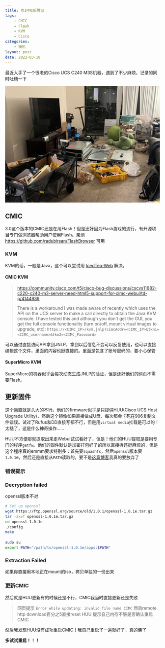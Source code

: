 ```yaml
---
title: 老IPMI折腾记
tags: 
    - CMIC
    - Flash
    - KVM
    - Cisco
categories:
    - 搞机
layout: post
date: 2022-03-10
---
```


最近入手了一个很老的Cisco UCS C240 M3S机器，遇到了不少麻烦，记录的同时吐槽一下

![](../_assets/media/cisco-ucs-experience/home.jpg)

## CMIC

3.0这个版本的CMIC还是在用Flash！但是还好因为Flash游戏的流行，有开源项目专门做浏览器帮助用户使用Flash。亲测 https://github.com/radubirsan/FlashBrowser 可用

### KVM

KVM的话，一般是Java，这个可以尝试用 [IcedTea-Web](https://github.com/AdoptOpenJDK/IcedTea-Web) 解决。

#### CMIC KVM

> https://community.cisco.com/t5/cisco-bug-discussions/cscvs11682-c220-c240-m3-server-need-html5-support-for-cimc-webui/td-p/4144939

> There is a workaround I was made aware of recently which uses the API on the UCS server to make a call directly to obtain the Java KVM console. I have tested this and although you don't get the GUI, you get the full console functionality (turn on/off, mount virtual images to upgrade, etc): 
> `https://<CIMC_IP>/kvm.jnlp?cimcAddr=<CIMC_IP>&tkn1=<CIMC_username>&tkn2=<CIMC_Password>`

可以通过直接访问API拿到JNLP，拿到以后信息不变可以反复使用，也可以直接编辑这个文件，里面的内容也挺直接的。里面是包含了账号密码的，要小心保管

#### SuperMicro KVM

SuperMicro的机器似乎会每次动态生成JNLP的验证，但是还好他们的网页不需要Flash。

## 更新固件

这个简直就是头大的不行。他们的firmware似乎是只提供HUU(Cisco UCS Host Upgrade Utility)，然后这个镜像如果直接做成U盘，每次都会卡死在906复制文件错误。试过了Rufus和DD直接写都不行，但是用`virtual media`挂载是可以的！太糙了，这是什么神奇操作……  

HUU不方便那就提取出来走Webui试试看好了，但是！他们的HUU提取是要用专门的程序`getfw`。他们的固件默认是加密打包好了的所以直接拆还挺麻烦的，但是这个程序真的emmm要求特别多：首先要`squashfs`，然后`openssl`版本要`1.0.1`e，然后还是直接从`PATH`读取的。要不是[这篇博客](https://blog.jamiescott.me/extract-cisco-ucs-firmware-from/)我真的要放弃了

### 错误提示

### Decryption failed

openssl版本不对

```bash
# Set up openssl
wget https://ftp.openssl.org/source/old/1.0.1/openssl-1.0.1e.tar.gz
tar -zxvf openssl-1.0.1e.tar.gz
cd openssl-1.0.1e
./config
make

sudo su
export PATH="/path/to/openssl-1.0.1e/apps:$PATH"
```

### Extraction Failed

如果你直接用本地正在mount的iso，拷贝单独的一份出来

### 更新CMIC

然后就是HUU更新有的时候还是不行，CMIC我当时直接更新还是失败

> 网页提示 `Error while updating: invalid file name CIMC`
> 然后remote http download百分之5直接reset
> HUU 提示自己内存不够是否确认重启CMIC

然后我发现HUU没有成功重启CMIC！我自己重启了一遍就好了，真的佛了

**多试试重启！！！**